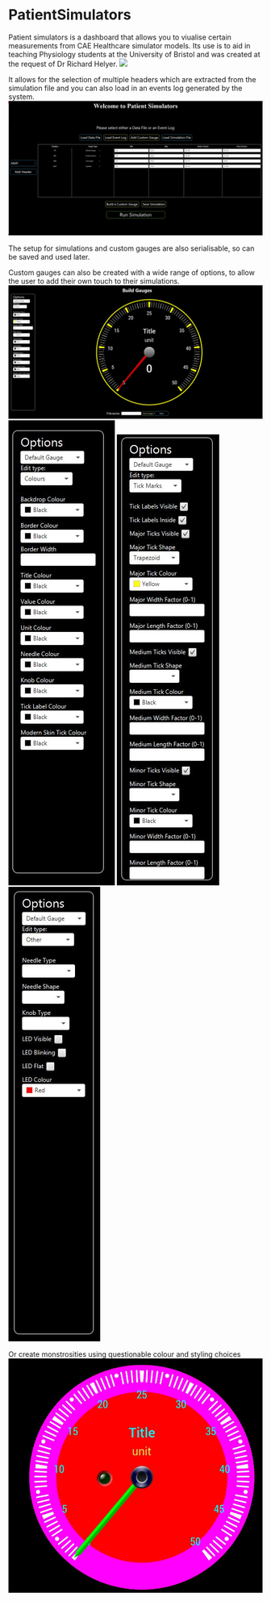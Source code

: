 # PatientSimulators
Patient simulators is a dashboard that allows you to viualise certain measurements from CAE Healthcare simulator models. Its use is to aid in teaching Physiology students at the University of Bristol and was created at the request of Dr Richard Helyer. 
![](PatientSimsGif.gif)

  It allows for the selection of multiple headers which are extracted from the simulation file and you can also load in an events log generated by the system.
  ![](simdashboard.JPG)
  
  The setup for simulations and custom gauges are also serialisable, so can be saved and used later. 
  
  Custom gauges can also be created with a wide range of options, to allow the user to add their own touch to their simulations. 
   ![](Gauge%20Designer.JPG)
   ![](colouroptions.JPG) ![](tickcustom.JPG) ![](otheroptions.JPG)
   
   Or create monstrosities using questionable colour and styling choices
   ![](ugly%20gauge.JPG)
   
